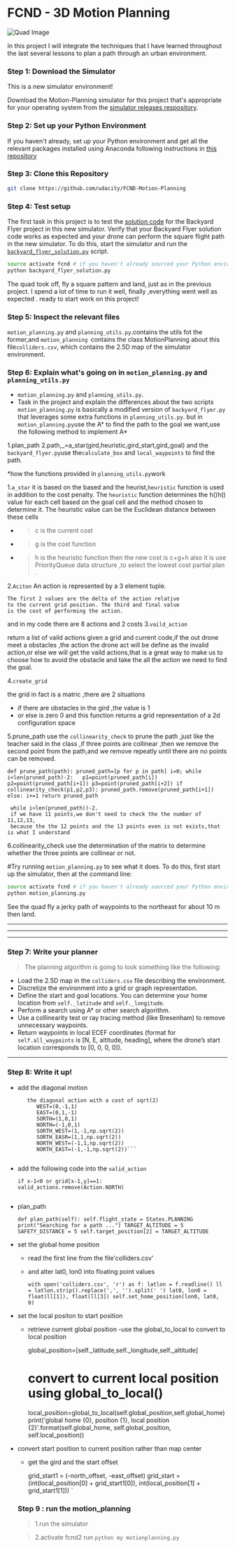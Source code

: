 # FCND - 3D Motion Planning
![Quad Image](./misc/enroute.png)


In this project I will integrate the techniques that I have learned throughout the last several lessons to plan a path through an urban environment. 

### Step 1: Download the Simulator
This is a new simulator environment!  

Download the Motion-Planning simulator for this project that's appropriate for your operating system from the [simulator releases respository](https://github.com/udacity/FCND-Simulator-Releases/releases).

### Step 2: Set up your Python Environment
If you haven't already, set up your Python environment and get all the relevant packages installed using Anaconda following instructions in [this repository](https://github.com/udacity/FCND-Term1-Starter-Kit)

### Step 3: Clone this Repository
```sh
git clone https://github.com/udacity/FCND-Motion-Planning
```
### Step 4: Test setup
The first task in this project is to test the [solution code](https://github.com/udacity/FCND-Motion-Planning/blob/master/backyard_flyer_solution.py) for the Backyard Flyer project in this new simulator. Verify that your Backyard Flyer solution code works as expected and your drone can perform the square flight path in the new simulator. To do this, start the simulator and run the [`backyard_flyer_solution.py`](https://github.com/udacity/FCND-Motion-Planning/blob/master/backyard_flyer_solution.py) script.

```sh
source activate fcnd # if you haven't already sourced your Python environment, do so now.
python backyard_flyer_solution.py
```
The quad took off, fly a square pattern and land, just as in the previous project.  I spend a lot of time to run it well, finally ,everything went well as expected . ready to start work on this project!

### Step 5: Inspect the relevant files
`motion_planning.py` and `planning_utils.py`.contains the utils fot the former,and `motion_planning `contains the class MotionPlanning
about this file`colliders.csv`, which contains the 2.5D map of the simulator environment. 

### Step 6: Explain what's going on in  `motion_planning.py` and `planning_utils.py`
*  `motion_planning.py` and `planning_utils.py`.
* Task in the project and explain the differences about the two scripts
`motion_planning.py` is basically a modified version of `backyard_flyer.py` that leverages some extra functions in `planning_utils.py`. but in `motion_planning.py`use the A* to find the path to the goal we want,use the following method to implement A*

1.plan_path
2.path,_=a_star(gird,heuristic,gird_start,gird_goal)
and the `backyard_flyer.py`use the`calculate_box` and `local_waypoints` to find the path.

*how the functions provided in  `planning_utils.py`work

1.`a_star`
  it is based on the based and the heurist,`heuristic` function is used in addition to the cost penalty. The `heuristic` function determines the  h()h()  value for each cell based on the goal cell and the method chosen to determine it. The heuristic value can be the Euclidean distance between these cells 
  * >c  is the current cost
  * >g  is the cost function
  * >h  is the heuristic function
  then the new cost is c+g+h
  also it is use PriorityQueue data structure ,to select the lowest cost partial plan .
  
2.`Aciton`
  An action is represented by a 3 element tuple.
    
    The first 2 values are the delta of the action relative
    to the current grid position. The third and final value
    is the cost of performing the action.
  and in my code there are 8 actions and 2 costs
3.`vaild_action`

return a list of vaild actions given a grid and current code,if the out drone meet a obstacles ,the action the drone act will be define as the invalid action,or else we will get the vaild actions,that is a great way to make us to choose how to avoid the obstacle and take  the all the action we need to  find the goal.

4.`create_grid`

the grid in fact is a matric ,there are 2 situations
*  if there are obstacles in the gird ,the value is 1
*  or else is zero 0
and this function returns a grid representation of a 2d configuration space

5.prune_path
use the `collinearity_check` to prune the path ,just like the teacher said in the class ,if three points are collinear ,then we remove the second point from the path,and we remove repeatly until there are no points can be removed.

 `def prune_path(path):
      pruned_path=[p for p in path]
      i=0;
      while i<len(pruned_path)-2:  
            p1=point(pruned_path[i])
            p2=point(pruned_path[i+1])
            p3=point(pruned_path[i+2])
            if collinearity_check(p1,p2,p3):
                pruned_path.remove(pruned_path[i+1])
            else:
                i+=1
         return pruned_path`
         
         
     while i<len(pruned_path))-2. 
     if we have 11 points,we don't need to check the the number of 11,12,13,
     because the the 12 points and the 13 points even is not exists,that is what I understand
          
  6.collinearity_check
   use the determination of the matrix to determine whether the three points are collinear or not.
   
  #Try running `motion_planning.py` to see what it does. 
   To do this, first start up the simulator, then at the command line:
 
```sh
source activate fcnd # if you haven't already sourced your Python environment, do so now.
python motion_planning.py
```
See the quad fly a jerky path of waypoints to the northeast for about 10 m then land. 

---
---
---


### Step 7: Write your planner

>The planning algorithm is going to look something like the following:

- Load the 2.5D map in the `colliders.csv` file describing the environment.
- Discretize the environment into a grid or graph representation.
- Define the start and goal locations. You can determine your home location from `self._latitude` and `self._longitude`. 
- Perform a search using A* or other search algorithm. 
- Use a collinearity test or ray tracing method (like Bresenham) to remove unnecessary waypoints.
- Return waypoints in local ECEF coordinates (format for `self.all_waypoints` is [N, E, altitude, heading], where the drone’s start location corresponds to [0, 0, 0, 0]). 


***


### Step 8: Write it up!
* add the diagonal motion
   ```
      the diagonal action with a cost of sqrt(2)
         WEST=(0,-1,1)
         EAST=(0,1,-1)
         SORTH=(1,0,1)
         NORTH=(-1,0,1)
         SORTH_WEST=(1,-1,np.sqrt(2))
         SORTH_EASR=(1,1,np.sqrt(2))
         NORTH_WEST=(-1,1,np.sqrt(2))
         NORTH_EAST=(-1,-1,np.sqrt(2))```
         
 * add the following code into the `valid_action` 
     ```  
     if x-1<0 or grid[x-1,y]==1:
     valid_actions.remove(Action.NORTH)
                                   
 * plan_path
    
   `def plan_path(self):
        self.flight_state = States.PLANNING
        print("Searching for a path ...")
        TARGET_ALTITUDE = 5
        SAFETY_DISTANCE = 5
        self.target_position[2] = TARGET_ALTITUDE` 

  
 * set the global home position
  
   - read the first line from the file'colliders.csv'
   - and alter lat0, lon0  into floating point values
  
        `with open('colliders.csv', 'r') as f:
               latlon = f.readline()
           ll = latlon.strip().replace(',', '').split(' ')
           lat0, lon0 = float(ll[1]), float(ll[3])
           self.set_home_position(lon0, lat0, 0)`
           
           
* set the local positon to start position
     - retrieve current global position
     -use the global_to_local to  convert to local position 
         
         global_position=[self._latitude,self._longitude,self._altitude]
         
          # convert to current local position using global_to_local()
          local_position=global_to_local(self.global_position,self.global_home)
          print('global home {0}, position {1}, local position {2}'.format(self.global_home, self.global_position,
                                                                         self.local_position))
                                                                         
* convert start position to current position rather than map center  
    - get the gird and the start offset
    
       grid_start1 = (-north_offset, -east_offset)
       grid_start = (int(local_position[0] + grid_start1[0]), int(local_position[1] + grid_start1[1])) `
    
   ### Step 9 : run the motion_planning
     >1.run the simulator
   
     >2.activate fcnd2 run `python my motionplanning.py`
   
  


